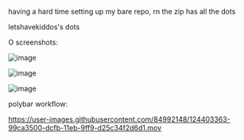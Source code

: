 having a hard time setting up my bare repo, rn the zip has all the dots

letshavekiddos's dots

O
screenshots:

![image](https://github.com/LetsHaveKiddos/dots-andromeda/blob/main/Screenshot_20210704_163534.png)

![image](https://github.com/LetsHaveKiddos/dots-andromeda/blob/main/Screenshot_20210704_164155.png)

![image](https://github.com/LetsHaveKiddos/dots-andromeda/blob/main/Screenshot_20210704_183240.png)


polybar workflow:



https://user-images.githubusercontent.com/84992148/124403363-99ca3500-dcfb-11eb-9ff9-d25c34f2d6d1.mov




